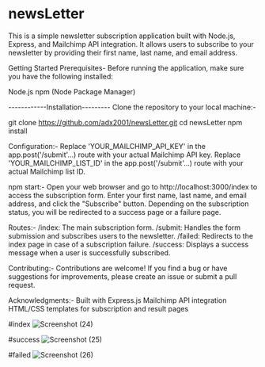 # newsLetter
This is a simple newsletter subscription application built with Node.js, Express, and Mailchimp API integration. 
It allows users to subscribe to your newsletter by providing their first name, last name, and email address.

Getting Started
Prerequisites-
Before running the application, make sure you have the following installed:

Node.js
npm (Node Package Manager)

------------Installation---------
Clone the repository to your local machine:-

git clone https://github.com/adx2001/newsLetter.git
cd newsLetter
npm install

Configuration:-
Replace 'YOUR_MAILCHIMP_API_KEY' in the app.post('/submit'...) route with your actual Mailchimp API key.
Replace 'YOUR_MAILCHIMP_LIST_ID' in the app.post('/submit'...) route with your actual Mailchimp list ID.

npm start:-
Open your web browser and go to http://localhost:3000/index to access the subscription form.
Enter your first name, last name, and email address, and click the "Subscribe" button.
Depending on the subscription status, you will be redirected to a success page or a failure page.

Routes:-
/index: The main subscription form.
/submit: Handles the form submission and subscribes users to the newsletter.
/failed: Redirects to the index page in case of a subscription failure.
/success: Displays a success message when a user is successfully subscribed.

Contributing:-
Contributions are welcome! If you find a bug or have suggestions for improvements, please create an issue or submit a pull request.

Acknowledgments:-
Built with Express.js
Mailchimp API integration
HTML/CSS templates for subscription and result pages

#index
![Screenshot (24)](https://github.com/adx2001/newsLetter/assets/64160737/f8dfe592-f245-4e24-91a4-ae910eed13ad)

#success
![Screenshot (25)](https://github.com/adx2001/newsLetter/assets/64160737/3b2c4d19-d1c6-457b-a823-155d85c813b4)

#failed
![Screenshot (26)](https://github.com/adx2001/newsLetter/assets/64160737/a8084d85-4b4d-491b-bdeb-6a30aefd2a4e)



